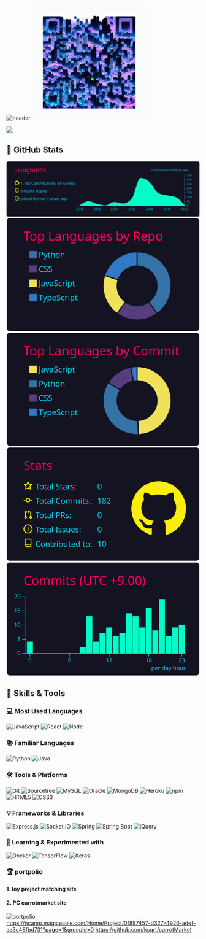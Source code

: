 ![header](https://capsule-render.vercel.app/api?type=waving&color=auto&height=300&section=header&text=zknight666%20Github&fontSize=90&animation=fadeIn&fontAlignY=38&desc=My%20own%20tree%20of%20knowledge&descAlignY=51&descAlign=62)
<img src="https://github.com/zknight666/zknight666/blob/main/Zknight666_Github_QRCode.png" width="300">

<a href="https://hits.seeyoufarm.com"><img src="https://hits.seeyoufarm.com/api/count/incr/badge.svg?url=https%3A%2F%2Fgithub.com%2Fzknight666&count_bg=%2379C83D&title_bg=%23555555&icon=&icon_color=%23E7E7E7&title=hits&edge_flat=false"/></a>


## 📝 GitHub Stats


[![](https://raw.githubusercontent.com/zknight666/github-profile-card-update/master/profile-summary-card-output/2077/0-profile-details.svg)](https://github.com/vn7n24fzkq/github-profile-summary-cards)
[![](https://raw.githubusercontent.com/zknight666/github-profile-card-update/master/profile-summary-card-output/2077/1-repos-per-language.svg)](https://github.com/vn7n24fzkq/github-profile-summary-cards) [![](https://raw.githubusercontent.com/zknight666/github-profile-card-update/master/profile-summary-card-output/2077/2-most-commit-language.svg)](https://github.com/vn7n24fzkq/github-profile-summary-cards)
[![](https://raw.githubusercontent.com/zknight666/github-profile-card-update/master/profile-summary-card-output/2077/3-stats.svg)](https://github.com/vn7n24fzkq/github-profile-summary-cards) [![](https://raw.githubusercontent.com/zknight666/github-profile-card-update/master/profile-summary-card-output/2077/4-productive-time.svg)](https://github.com/vn7n24fzkq/github-profile-summary-cards)


## 🔧 Skills & Tools

### 💻 Most Used Languages

![JavaScript](https://img.shields.io/badge/-JavaScript-%23F7DF1C?style=for-the-badge&logo=javascript&logoColor=000000&labelColor=%23F7DF1C&color=%23FFCE5A)
![React](https://img.shields.io/badge/-React-222222?style=for-the-badge&logo=react)
![Node](https://img.shields.io/badge/-Nodejs-43853d?style=for-the-badge&logo=Node.js&logoColor=white)

### 📚 Familiar Languages

![Python](https://img.shields.io/badge/Python-3776AB?style=for-the-badge&logo=Python&logoColor=white)
![Java](https://img.shields.io/badge/Java-007396?style=for-the-badge&logo=java&logoColor=white)

### 🛠️ Tools & Platforms
![Git](https://img.shields.io/badge/-Git-F05032?style=for-the-badge&logo=git&logoColor=ffffff)
![Sourcetree](https://img.shields.io/badge/Sourcetree-0052CC?style=for-the-badge&logo=Sourcetree&logoColor=white)
![MySQL](https://img.shields.io/badge/MySQL-4479A1?style=for-the-badge&logo=MySQL&logoColor=white)
![Oracle](https://img.shields.io/badge/Oracle-F80000?style=for-the-badge&logo=Oracle&logoColor=white)
![MongoDB](https://img.shields.io/badge/-MongoDB-13aa52?style=for-the-badge&logo=mongodb&logoColor=white)
![Heroku](https://img.shields.io/badge/-Heroku-430098?style=for-the-badge&logo=heroku&logoColor=white)
![npm](https://img.shields.io/badge/-NPM-CB3837?style=for-the-badge&logo=npm&logoColor=white)
![HTML5](https://img.shields.io/badge/HTML5-E34F26?style=for-the-badge&logo=HTML5&logoColor=white)
![CSS3](https://img.shields.io/badge/CSS3-1572B6?style=for-the-badge&logo=CSS3&logoColor=white)

### 💡 Frameworks & Libraries
![Express.js](https://img.shields.io/badge/Express.js-404D59?style=for-the-badge)
![Socket.IO](https://img.shields.io/badge/Socket.IO-010101?style=for-the-badge&logo=Socket.IO&logoColor=white)
![Spring](https://img.shields.io/badge/spring-6DB33F?style=for-the-badge&logo=spring&logoColor=white)
![Spring Boot](https://img.shields.io/badge/Spring_Boot-F2F4F9?style=for-the-badge&logo=spring-boot)
![jQuery](https://img.shields.io/badge/jquery-0769AD?style=for-the-badge&logo=jquery&logoColor=white)

### 🌱 Learning & Experimented with
![Docker](https://img.shields.io/badge/-Docker-46a2f1?style=for-the-badge&logo=docker&logoColor=ffffff)
![TensorFlow](https://img.shields.io/badge/TensorFlow-FF6F00?style=for-the-badge&logo=TensorFlow&logoColor=white)
![Keras](https://img.shields.io/badge/Keras-D00000?style=for-the-badge&logo=Keras&logoColor=white)


### 🏆 portpolio
#### 1. toy project matching site
#### 2. PC carrotmarket site
![portpolio](https://veiled-jay-0c2.notion.site/image/https%3A%2F%2Fs3-us-west-2.amazonaws.com%2Fsecure.notion-static.com%2Fb97b0760-6708-4911-b250-3e29213cfd2a%2Fportpolio.png?table=block&id=378bfad9-fffc-471e-9776-263eda5e42fd&spaceId=5989bf22-29e0-4423-b8aa-9d2d5f3b5c6b&width=2000&userId=&cache=v2)
<br>
https://ncamp.magicecole.com/Home/Project/0f897457-d327-4920-adef-aa3c48fbd731?page=1&groupId=0
https://github.com/ksqrt/carrotMarket



